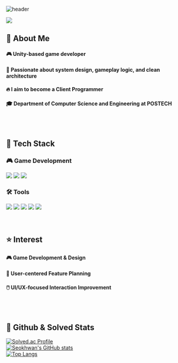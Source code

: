 <div>
  
  <!--Header-->
  ![header](https://capsule-render.vercel.app/api?type=waving&color=gradient&height=300&section=header&text=Welcome%20to%20Seokhwan's%20Github!%20%F0%9F%A4%97&fontSize=40)
  <!-- gmail -->
  <img src="https://img.shields.io/badge/orion3860@gmail.com-EA4335?style=flat-square&logo=gmail&logoColor=white"/>
</div>

<div>
  <!--Body-->
  
  ## 👀 About Me
  #### 🎮 Unity-based game developer <br/>
  #### 🧠 Passionate about system design, gameplay logic, and clean architecture <br/>
  #### :fire: I aim to become a Client Programmer<br/>
  #### :mortar_board: Department of Computer Science and Engineering at POSTECH
  <br/>
  <br/>
  
  ## 🧱 Tech Stack
  ### 🎮 Game Development
  <!--Unity-->
  <img src="https://img.shields.io/badge/Unity-000000?style=flat-square&logo=unity&logoColor=white"/>
  <!--C#-->
  <img src="https://img.shields.io/badge/C%23-239120?style=flat-square&logo=c-sharp&logoColor=white"/>
  <!--C++-->
  <img src="https://img.shields.io/badge/C++-00599C?style=flat-square&logo=C%2B%2B&logoColor=white"/>
  <br/>

  ### 🛠️ Tools
  <!--VSCode-->
  <img src="https://img.shields.io/badge/VSCode-007ACC?style=flat-square&logo=VisualStudioCode&logoColor=white"/>
  <!--Rider-->
  <img src="https://img.shields.io/badge/Rider-000000?style=flat-square&logo=Rider&logoColor=white"/>
  <!--GitHub-->
  <img src="https://img.shields.io/badge/GitHub-181717?style=flat-square&logo=GitHub&logoColor=white"/>
  <!--Git-->
  <img src="https://img.shields.io/badge/Git-F05032?style=flat-square&logo=Git&logoColor=white"/>
  <!--Notion-->
  <img src="https://img.shields.io/badge/Notion-000000?style=flat-square&logo=notion&logoColor=white"/>


  <br/>
  <br/>
  <br/>


  ## ⭐ Interest  
  #### 🎮 Game Development & Design  <br/>
  #### 🧠 User-centered Feature Planning  <br/>
  #### 🖱️ UI/UX-focused Interaction Improvement <br/>
  <br/>
  <br/>
  
  ## 🤔 Github & Solved Stats
  [![Solved.ac Profile](http://mazassumnida.wtf/api/v2/generate_badge?boj=seokhwan98)](https://solved.ac/seokhwan98/)
  <br/>
  [![Seokhwan's GitHub stats](https://github-readme-stats.vercel.app/api?username=Seokhwan98)](https://github.com/anuraghazra/github-readme-stats)
  <br/>
  [![Top Langs](https://github-readme-stats.vercel.app/api/top-langs/?username=Seokhwan98)](https://github.com/anuraghazra/github-readme-stats)
  
</div>

